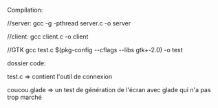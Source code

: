 Compilation: 

//server:
gcc -g -pthread server.c -o server

//client:
gcc client.c -o client

//GTK
gcc test.c $(pkg-config --cflags --libs gtk+-2.0) -o test

dossier code:

test.c => contient l'outil de connexion

coucou.glade => un test de génération de l'écran avec glade qui n'a pas trop marché


